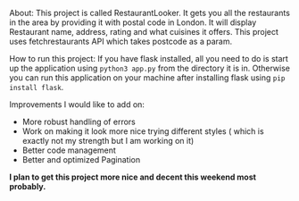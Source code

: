 About:
This project is called RestaurantLooker. It gets you all the restaurants in the area by providing it with postal code in London. It will display Restaurant name, address, rating and what cuisines it offers. 
This project uses fetchrestaurants API which takes postcode as a param.

How to run this project:
If you have flask installed, all you need to do is start up the application using `python3 app.py` from the directory it is in. Otherwise you can run this application on your machine after installing flask using `pip install
flask`.

Improvements I would like to add on:
- More robust handling of errors
- Work on making it look more nice trying different styles ( which is exactly not my strength but I am working on it) 
- Better code management
- Better and optimized Pagination

**I plan to get this project more nice and decent this weekend most probably.**
